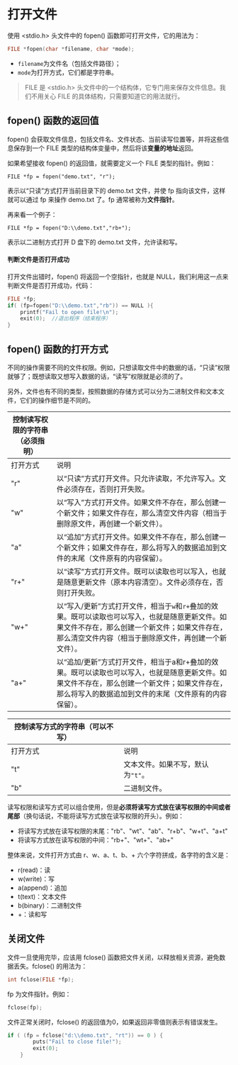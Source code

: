 # 打开文件

使用 <stdio.h> 头文件中的 fopen() 函数即可打开文件，它的用法为：

```c
FILE *fopen(char *filename, char *mode);
```

- `filename`为文件名（包括文件路径）；
- `mode`为打开方式，它们都是字符串。

> FILE 是 <stdio.h> 头文件中的一个结构体，它专门用来保存文件信息。我们不用关心 FILE 的具体结构，只需要知道它的用法就行。

## fopen() 函数的返回值

fopen() 会获取文件信息，包括文件名、文件状态、当前读写位置等，并将这些信息保存到一个 FILE 类型的结构体变量中，然后将该**变量的地址**返回。

如果希望接收 fopen() 的返回值，就需要定义一个 FILE 类型的指针。例如：

```
FILE *fp = fopen("demo.txt", "r");
```

表示以“只读”方式打开当前目录下的 demo.txt 文件，并使 fp 指向该文件，这样就可以通过 fp 来操作 demo.txt 了。fp 通常被称为**文件指针**。

再来看一个例子：

```
FILE *fp = fopen("D:\\demo.txt","rb+");
```

表示以二进制方式打开 D 盘下的 demo.txt 文件，允许读和写。

#### 判断文件是否打开成功

打开文件出错时，fopen() 将返回一个空指针，也就是 NULL，我们利用这一点来判断文件是否打开成功，代码：

```c
FILE *fp;
if( (fp=fopen("D:\\demo.txt","rb")) == NULL ){
    printf("Fail to open file!\n");
    exit(0);  //退出程序（结束程序）
}
```



## fopen() 函数的打开方式

不同的操作需要不同的文件权限。例如，只想读取文件中的数据的话，“只读”权限就够了；既想读取又想写入数据的话，“读写”权限就是必须的了。

另外，文件也有不同的类型，按照数据的存储方式可以分为二进制文件和文本文件，它们的操作细节是不同的。

| 控制读写权限的字符串（必须指明） |                                                              |
| -------------------------------- | ------------------------------------------------------------ |
| 打开方式                         | 说明                                                         |
| "r"                              | 以“只读”方式打开文件。只允许读取，不允许写入。文件必须存在，否则打开失败。 |
| "w"                              | 以“写入”方式打开文件。如果文件不存在，那么创建一个新文件；如果文件存在，那么清空文件内容（相当于删除原文件，再创建一个新文件）。 |
| "a"                              | 以“追加”方式打开文件。如果文件不存在，那么创建一个新文件；如果文件存在，那么将写入的数据追加到文件的末尾（文件原有的内容保留）。 |
| "r+"                             | 以“读写”方式打开文件。既可以读取也可以写入，也就是随意更新文件（原本内容清空）。文件必须存在，否则打开失败。 |
| "w+"                             | 以“写入/更新”方式打开文件，相当于`w`和`r+`叠加的效果。既可以读取也可以写入，也就是随意更新文件。如果文件不存在，那么创建一个新文件；如果文件存在，那么清空文件内容（相当于删除原文件，再创建一个新文件）。 |
| "a+"                             | 以“追加/更新”方式打开文件，相当于a和r+叠加的效果。既可以读取也可以写入，也就是随意更新文件。如果文件不存在，那么创建一个新文件；如果文件存在，那么将写入的数据追加到文件的末尾（文件原有的内容保留）。 |

| **控制读写方式的字符串（可以不写）** |                                   |
| ------------------------------------ | --------------------------------- |
| 打开方式                             | 说明                              |
| "t"                                  | 文本文件。如果不写，默认为`"t"`。 |
| "b"                                  | 二进制文件。                      |

读写权限和读写方式可以组合使用，但是**必须将读写方式放在读写权限的中间或者尾部**（换句话说，不能将读写方式放在读写权限的开头）。例如：

- 将读写方式放在读写权限的末尾："rb"、"wt"、"ab"、"r+b"、"w+t"、"a+t"
- 将读写方式放在读写权限的中间："rb+"、"wt+"、"ab+"


整体来说，文件打开方式由 r、w、a、t、b、+ 六个字符拼成，各字符的含义是：

- r(read)：读
- w(write)：写
- a(append)：追加
- t(text)：文本文件
- b(binary)：二进制文件
- +：读和写

## 关闭文件

文件一旦使用完毕，应该用 fclose() 函数把文件关闭，以释放相关资源，避免数据丢失。fclose() 的用法为：

```c
int fclose(FILE *fp);
```

fp 为文件指针。例如：

```c
fclose(fp);
```

文件正常关闭时，fclose() 的返回值为0，如果返回非零值则表示有错误发生。

```c
if ( (fp = fclose("d:\\demo.txt", "rt")) == 0 ) {
        puts("Fail to close file!");
        exit(0);
    }
```

